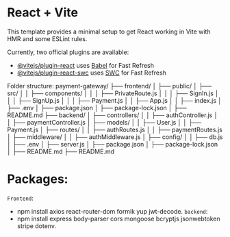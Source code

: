 # React + Vite

This template provides a minimal setup to get React working in Vite with HMR and some ESLint rules.

Currently, two official plugins are available:

- [@vitejs/plugin-react](https://github.com/vitejs/vite-plugin-react/blob/main/packages/plugin-react/README.md) uses [Babel](https://babeljs.io/) for Fast Refresh
- [@vitejs/plugin-react-swc](https://github.com/vitejs/vite-plugin-react-swc) uses [SWC](https://swc.rs/) for Fast Refresh

Folder structure: 
payment-gateway/
├── frontend/
│   ├── public/
│   ├── src/
│   │   ├── components/
│   │   │   ├── PrivateRoute.js
│   │   │   ├── SignIn.js
│   │   │   ├── SignUp.js
│   │   │   ├── Payment.js
│   │   ├── App.js
│   │   ├── index.js
│   ├── .env
│   ├── package.json
│   ├── package-lock.json
│   ├── README.md
├── backend/
│   ├── controllers/
│   │   ├── authController.js
│   │   ├── paymentController.js
│   ├── models/
│   │   ├── User.js
│   │   ├── Payment.js
│   ├── routes/
│   │   ├── authRoutes.js
│   │   ├── paymentRoutes.js
│   ├── middleware/
│   │   ├── authMiddleware.js
│   ├── config/
│   │   ├── db.js
│   ├── .env
│   ├── server.js
│   ├── package.json
│   ├── package-lock.json
│   ├── README.md
├── README.md


# Packages: 
`Frontend`:
- npm install axios react-router-dom formik yup jwt-decode.
`backend`:
- npm install express body-parser cors mongoose bcryptjs jsonwebtoken stripe dotenv.


